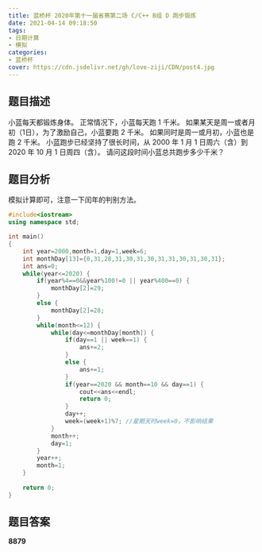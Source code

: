 ```yaml
---
title: 蓝桥杯 2020年第十一届省赛第二场 C/C++ B组 D 跑步锻炼
date: 2021-04-14 09:18:50
tags:
- 日期计算
- 模拟
categories:
- 蓝桥杯
cover: https://cdn.jsdelivr.net/gh/love-ziji/CDN/post4.jpg
---
```


## 题目描述

小蓝每天都锻炼身体。
正常情况下，小蓝每天跑 1 千米。
如果某天是周一或者月初（1日），为了激励自己，小蓝要跑 2 千米。
如果同时是周一或月初，小蓝也是跑 2 千米。
小蓝跑步已经坚持了很长时间，从 2000 年 1 月 1 日周六（含）到 2020 年 10 月 1 日周四（含）。
请问这段时间小蓝总共跑步多少千米？

## 题目分析

模拟计算即可，注意一下闰年的判别方法。

```c++
#include<iostream>
using namespace std;

int main()
{
	int year=2000,month=1,day=1,week=6;
	int monthDay[13]={0,31,28,31,30,31,30,31,31,30,31,30,31};
	int ans=0;
	while(year<=2020) {
		if(year%4==0&&year%100!=0 || year%400==0) {
			monthDay[2]=29;
		}
		else {
			monthDay[2]=28;
		}
		while(month<=12) {
			while(day<=monthDay[month]) {
				if(day==1 || week==1) {
					ans+=2;
				}
				else {
					ans+=1;
				}
				if(year==2020 && month==10 && day==1) {
					cout<<ans<<endl;
					return 0;
				}
				day++;
				week=(week+1)%7; //星期天时week=0，不影响结果 
			}
			month++;
			day=1;
		}
		year++;
		month=1;
	}
	
	return 0;
}
```

## 题目答案

**8879**
